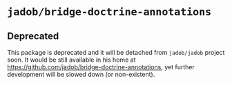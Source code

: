 # `jadob/bridge-doctrine-annotations`

## Deprecated

This package is deprecated and it will be detached from `jadob/jadob` project soon.
It would be still available in his home at https://github.com/jadob/bridge-doctrine-annotations, yet further development
will be slowed down (or non-existent). 

